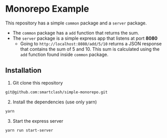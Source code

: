 # Monorepo Example

This repository has a simple `common` package and a `server` package.

- The `common` package has a `add` function that returns the sum.
- The `server` package is a simple express app that listens at port **8080**
    - Going to `http://localhost:8080/add/5/10` returns a JSON response that contains the sum of 5 and 10. This sum is calculated using the `add` function found inside `common` package.

## Installation

1. Git clone this repository
```bash
git@github.com:smartclash/simple-monorepo.git
```

2. Install the dependencies (use only yarn)
```bash
yarn
```

3. Start the express server
```bash
yarn run start-server
```
